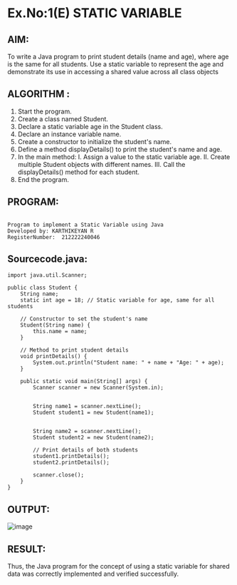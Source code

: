 # Ex.No:1(E)  STATIC VARIABLE

## AIM:
To write a Java program to print student details (name and age), where age is the same for all students. Use a static variable to represent the age and demonstrate its use in accessing a shared value across all class objects

## ALGORITHM :
1.	Start the program.
2.	Create a class named Student.
3.	Declare a static variable age in the Student class.
4.	Declare an instance variable name.
5.	Create a constructor to initialize the student's name.
6.	Define a method displayDetails() to print the student's name and age.
7.	In the main method:
I.	Assign a value to the static variable age.
II.	Create multiple Student objects with different names.
III.	Call the displayDetails() method for each student.
8.	End the program.



## PROGRAM:
 ```

Program to implement a Static Variable using Java
Developed by: KARTHIKEYAN R
RegisterNumber:  212222240046
```

## Sourcecode.java:
```
import java.util.Scanner;

public class Student {
    String name;
    static int age = 18; // Static variable for age, same for all students

    // Constructor to set the student's name
    Student(String name) {
        this.name = name;
    }

    // Method to print student details
    void printDetails() {
        System.out.println("Student name: " + name + "Age: " + age);
    }

    public static void main(String[] args) {
        Scanner scanner = new Scanner(System.in);

       
        String name1 = scanner.nextLine();
        Student student1 = new Student(name1);

    
        String name2 = scanner.nextLine();
        Student student2 = new Student(name2);

        // Print details of both students
        student1.printDetails();
        student2.printDetails();

        scanner.close();
    }
}

```


## OUTPUT:


![image](https://github.com/user-attachments/assets/f63aea68-ec2a-4633-9c32-2d9191821fb1)


## RESULT:
Thus, the Java program for the concept of using a static variable for shared data was correctly implemented and verified successfully. 

